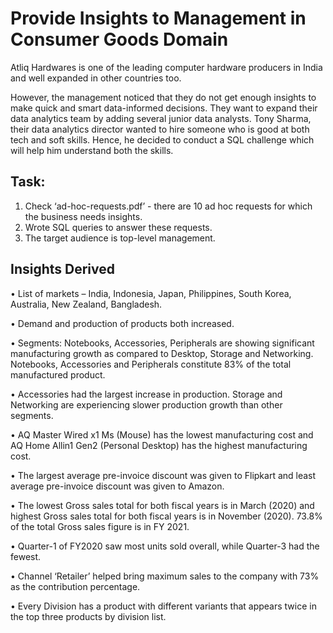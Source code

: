 # Provide Insights to Management in Consumer Goods Domain
Atliq Hardwares is one of the leading computer hardware producers in India and well expanded in other countries too.

However, the management noticed that they do not get enough insights to make quick and smart data-informed decisions. They want to expand their data analytics team by adding several junior data analysts. Tony Sharma, their data analytics director wanted to hire someone who is good at both tech and soft skills. Hence, he decided to conduct a SQL challenge which will help him understand both the skills.

## Task:  
1.    Check ‘ad-hoc-requests.pdf’ - there are 10 ad hoc requests for which the business needs insights.
2.    Wrote SQL queries to answer these requests. 
3.    The target audience is top-level management.

##  Insights Derived
•	List of markets – India, Indonesia, Japan, Philippines, South Korea, Australia, New Zealand, Bangladesh.

•	Demand and production of products both increased.

•	Segments: Notebooks, Accessories, Peripherals are showing significant manufacturing growth as compared to Desktop, Storage and Networking. Notebooks, Accessories and Peripherals constitute 83% of the total manufactured product.

•	Accessories had the largest increase in production. Storage and Networking are experiencing slower production growth than other segments.

•	AQ Master Wired x1 Ms (Mouse) has the lowest manufacturing cost and AQ Home Allin1 Gen2 (Personal Desktop) has the highest manufacturing cost.

•	The largest average pre-invoice discount was given to Flipkart and least average pre-invoice discount was given to Amazon.

•	The lowest Gross sales total for both fiscal years is in March (2020) and highest Gross sales total for both fiscal years is in November (2020). 73.8% of the total Gross sales figure is in FY 2021.

•	Quarter-1 of FY2020 saw most units sold overall, while Quarter-3 had the fewest.

•	Channel ‘Retailer’ helped bring maximum sales to the company with 73% as the contribution percentage.

•	Every Division has a product with different variants that appears twice in the top three products by division list.
